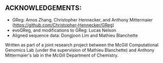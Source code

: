 ## ACKNOWLEDGEMENTS: 
- GReg: Amos Zhang, Christopher Hennecker, and Anthony Mittermaier (https://github.com/Christopher-Hennecker/GReg)
- evoGReg, and modifications to GReg: Lucas Nelson
- Aligned sequence data: Dongjoon Lim and Mathieu Blanchette

Written as part of a joint research project between the McGill Computational Genomics Lab (under the supervision of Mathieu Blanchette) and Anthony Mittermaier's lab in the McGill Department of Chemistry.
